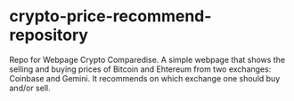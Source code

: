 # crypto-price-recommend-repository
Repo for Webpage Crypto Comparedise.
A simple webpage that shows the selling and buying prices of Bitcoin and Ehtereum from two exchanges: Coinbase and Gemini.
It recommends on which exchange one should buy and/or sell.
